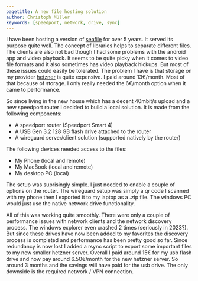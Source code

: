 ```yaml
---
pagetitle: A new file hosting solution
author: Christoph Müller
keywords: [speedport, network, drive, sync]
---
```


I have been hosting a version of [seafile](https://www.seafile.com/) for over 5 years. It served its purpose quite well. The concept of libraries helps to separate different files. The clients are also not bad though I had some problems with the android app and video playback. It seems to be quite picky when it comes to video file formats and it also sometimes has video playback hickups.
But most of these issues could easily be tolerated. The problem I have is that storage on my provider [hetzner](https://hetzner.de) is quite expensive. I paid around 13€/month. Most of that because of storage. I only really needed the 6€/month option when it came to performance.

So since living in the new house which has a decent 40mbit/s upload and a new speedport router I decided to build a local solution. It is made from the following components:

- A speedport router (Speedport Smart 4)
- A USB Gen 3.2 128 GB flash drive attached to the router
- A wireguard server/client solution (supported natively by the router)

The following devices needed access to the files:

- My Phone (local and remote)
- My MacBook (local and remote)
- My desktop PC (local)

The setup was suprisingly simple. I just needed to enable a couple of options on the router. The wireguard setup was simply a qr code I scanned with my phone then I exported it to my laptop as a .zip file. The windows PC would just use the native network drive functionality.

All of this was working quite smoothly. There were only a couple of performance issues with network clients and the network discovery process. The windows explorer even crashed 2 times (seriously in 2023?). But since these drives have now been added to my favorites the discovery process is completed and performance has been pretty good so far. Since redundancy is now lost I added a rsync script to export some important files to my new smaller hetzner server. Overall I paid around 15€ for my usb flash drive and now pay around 6.50€/month for the new hetzner server. So around 3 months and the savings will have paid for the usb drive. The only downside is the required network / VPN connection.
